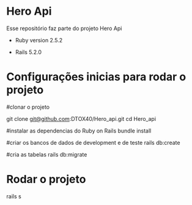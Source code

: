 # Hero Api

Esse repositório faz parte do projeto Hero Api

* Ruby version 2.5.2

* Rails 5.2.0

# Configurações inicias para rodar o projeto

#clonar o projeto

git clone git@github.com:DTOX40/Hero_api.git
cd Hero_api

#instalar as dependencias do Ruby on Rails
bundle install

#criar os bancos de dados de development e de teste
rails db:create

#cria as tabelas 
rails db:migrate

# Rodar o projeto

rails s
